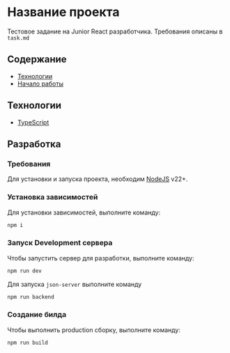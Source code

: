 # Название проекта

Тестовое задание на Junior React разработчика. Требования описаны в `task.md`

## Содержание

- [Технологии](#технологии)
- [Начало работы](#начало-работы)

## Технологии

- [TypeScript](https://www.typescriptlang.org/)

## Разработка

### Требования

Для установки и запуска проекта, необходим [NodeJS](https://nodejs.org/) v22+.

### Установка зависимостей

Для установки зависимостей, выполните команду:

```sh
npm i
```

### Запуск Development сервера

Чтобы запустить сервер для разработки, выполните команду:

```sh
npm run dev
```

Для запуска `json-server` выполните команду

```sh
npm run backend
```

### Создание билда

Чтобы выполнить production сборку, выполните команду:

```sh
npm run build
```
